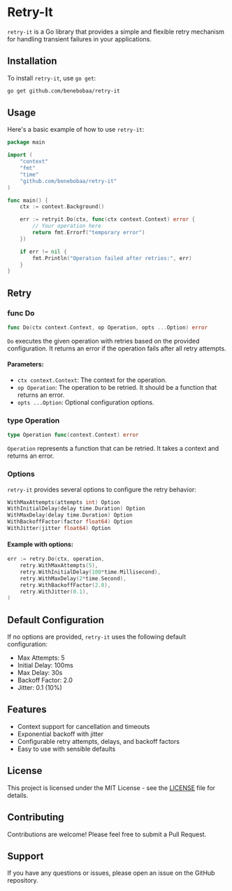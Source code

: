
# Retry-It

`retry-it` is a Go library that provides a simple and flexible retry mechanism for handling transient failures in your applications.

## Installation

To install `retry-it`, use `go get`:

```bash
go get github.com/benebobaa/retry-it
```

## Usage

Here's a basic example of how to use `retry-it`:

```go
package main

import (
    "context"
    "fmt"
    "time"
    "github.com/benebobaa/retry-it"
)

func main() {
    ctx := context.Background()

    err := retryit.Do(ctx, func(ctx context.Context) error {
        // Your operation here
        return fmt.Errorf("temporary error")
    })

    if err != nil {
        fmt.Println("Operation failed after retries:", err)
    }
}
```

## Retry

### func Do

```go
func Do(ctx context.Context, op Operation, opts ...Option) error
```

`Do` executes the given operation with retries based on the provided configuration. It returns an error if the operation fails after all retry attempts.

#### Parameters:

- `ctx context.Context`: The context for the operation.
- `op Operation`: The operation to be retried. It should be a function that returns an error.
- `opts ...Option`: Optional configuration options.

### type Operation

```go
type Operation func(context.Context) error
```

`Operation` represents a function that can be retried. It takes a context and returns an error.

### Options

`retry-it` provides several options to configure the retry behavior:

```go
WithMaxAttempts(attempts int) Option
WithInitialDelay(delay time.Duration) Option
WithMaxDelay(delay time.Duration) Option
WithBackoffFactor(factor float64) Option
WithJitter(jitter float64) Option
```

#### Example with options:

```go
err := retry.Do(ctx, operation,
    retry.WithMaxAttempts(5),
    retry.WithInitialDelay(100*time.Millisecond),
    retry.WithMaxDelay(2*time.Second),
    retry.WithBackoffFactor(2.0),
    retry.WithJitter(0.1),
)
```

## Default Configuration

If no options are provided, `retry-it` uses the following default configuration:

- Max Attempts: 5
- Initial Delay: 100ms
- Max Delay: 30s
- Backoff Factor: 2.0
- Jitter: 0.1 (10%)

## Features

- Context support for cancellation and timeouts
- Exponential backoff with jitter
- Configurable retry attempts, delays, and backoff factors
- Easy to use with sensible defaults

## License

This project is licensed under the MIT License - see the [LICENSE](LICENSE) file for details.

## Contributing

Contributions are welcome! Please feel free to submit a Pull Request.

## Support

If you have any questions or issues, please open an issue on the GitHub repository.
